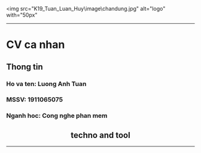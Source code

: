 <!--logo-->
<img src="K19_Tuan_Luan_Huy\image\chandung.jpg" alt="logo" with="50px"
<hr>
<h1>CV ca nhan</h1>
<h2>Thong tin</h2>
<h3>Ho va ten: Luong Anh Tuan</h3>
<h3>MSSV: 1911065075</h3>
<h3>Nganh hoc: Cong nghe phan mem</h3>
<h2 align="center">techno and tool</h2>
<hr/>
